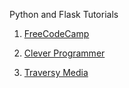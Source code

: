Python and Flask Tutorials

1. [FreeCodeCamp](https://www.youtube.com/watch?v=Z1RJmh_OqeA)

2. [Clever Programmer](https://www.youtube.com/watch?v=3mwFC4SHY-Y)

3. [Traversy Media](https://www.youtube.com/watch?v=w25ea_I89iM)
